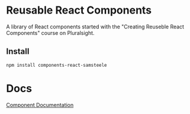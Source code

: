 # Reusable React Components

A library of React components started with the "Creating Reuseble React Components" course on Pluralsight.

## Install
```
npm install components-react-samsteele
```

# Docs
[Component Documentation](https://samsteele01.github.io/doc-generator/)